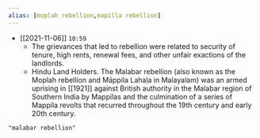 ```yaml
---
alias: [moplah rebellion,mapilla rebellion]
---
```


- [[2021-11-06]] `10:59`
	- The grievances that led to rebellion were related to security of tenure, high rents, renewal fees, and other unfair exactions of the landlords.
	- Hindu Land Holders. The Malabar rebellion (also known as the Moplah rebellion and Māppila Lahaḷa in Malayalam) was an armed uprising in [[1921]] against British authority in the Malabar region of Southern India by Mappilas and the culmination of a series of Mappila revolts that recurred throughout the 19th century and early 20th century. 

```query
"malabar rebellion"
```